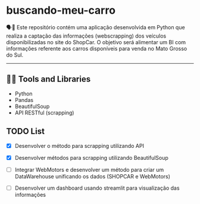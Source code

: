 # buscando-meu-carro
🗣📖 Este repositório contém uma aplicação desenvolvida em Python que realiza a captação das informações (webscrapping) dos veículos disponibilizadas no site do ShopCar. O objetivo será alimentar um BI com informações referente aos carros disponíveis para venda no Mato Grosso do Sul. 
<hr>

## 🔧🔨 Tools and Libraries

 - Python
 - Pandas
 - BeautifulSoup
 - API RESTful (scrapping)
  
 ## TODO List
 - [x] Desenvolver o método para scrapping utilizando API
 - [x] Desenvolver métodos para scrapping utilizando BeautifulSoup
 - [ ] Integrar WebMotors e desenvolver um método para criar um DataWarehouse unificando os dados (SHOPCAR e WebMotors)
 - [ ] Desenvolver um dashboard usando streamlit para visualização das informações
 
